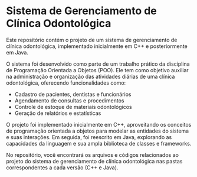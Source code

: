 # Sistema de Gerenciamento de Clínica Odontológica

Este repositório contém o projeto de um sistema de gerenciamento de clínica odontológica, implementado inicialmente em C++ e posteriormente em Java.

O sistema foi desenvolvido como parte de um trabalho prático da disciplina de Programação Orientada a Objetos (POO). Ele tem como objetivo auxiliar na administração e organização das atividades diárias de uma clínica odontológica, oferecendo funcionalidades como:

- Cadastro de pacientes, dentistas e funcionários
- Agendamento de consultas e procedimentos
- Controle de estoque de materiais odontológicos
- Geração de relatórios e estatísticas

O projeto foi implementado inicialmente em C++, aproveitando os conceitos de programação orientada a objetos para modelar as entidades do sistema e suas interações. Em seguida, foi reescrito em Java, explorando as capacidades da linguagem e sua ampla biblioteca de classes e frameworks.

No repositório, você encontrará os arquivos e códigos relacionados ao projeto do sistema de gerenciamento de clínica odontológica nas pastas correspondentes a cada versão (C++ e Java).
